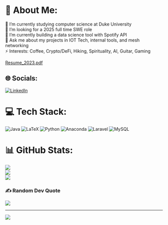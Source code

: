 # 💫 About Me:
🔭 I’m currently studying computer science at Duke University<br>🤝 I’m looking for a 2025 full time SWE role<br>🌱 I’m currently building a data science tool with Spotify API<br>💬 Ask me about my projects in IOT Tech, internal tools,  and mesh networking<br>⚡ Interests: Coffee, Crypto/DeFi, Hiking, Spirituality, AI, Guitar, Gaming

[Resume_2023.pdf](https://github.com/braydenhand/braydenhand/files/12004045/Resume_2023.pdf)

## 🌐 Socials:
[![LinkedIn](https://img.shields.io/badge/LinkedIn-%230077B5.svg?logo=linkedin&logoColor=white)](https://linkedin.com/in/bkhand) 

# 💻 Tech Stack:
![Java](https://img.shields.io/badge/java-%23ED8B00.svg?style=for-the-badge&logo=java&logoColor=white) ![LaTeX](https://img.shields.io/badge/latex-%23008080.svg?style=for-the-badge&logo=latex&logoColor=white) ![Python](https://img.shields.io/badge/python-3670A0?style=for-the-badge&logo=python&logoColor=ffdd54) ![Anaconda](https://img.shields.io/badge/Anaconda-%2344A833.svg?style=for-the-badge&logo=anaconda&logoColor=white) ![Laravel](https://img.shields.io/badge/laravel-%23FF2D20.svg?style=for-the-badge&logo=laravel&logoColor=white) ![MySQL](https://img.shields.io/badge/mysql-%2300f.svg?style=for-the-badge&logo=mysql&logoColor=white)
# 📊 GitHub Stats:
![](https://github-readme-stats.vercel.app/api?username=braydenhand&theme=tokyonight&hide_border=false&include_all_commits=true&count_private=false)<br/>
![](https://github-readme-streak-stats.herokuapp.com/?user=braydenhand&theme=tokyonight&hide_border=false)<br/>
![](https://github-readme-stats.vercel.app/api/top-langs/?username=braydenhand&theme=tokyonight&hide_border=false&include_all_commits=true&count_private=false&layout=compact)

### ✍️ Random Dev Quote
![](https://quotes-github-readme.vercel.app/api?type=horizontal&theme=radical)

---
[![](https://visitcount.itsvg.in/api?id=braydenhand&icon=0&color=0)](https://visitcount.itsvg.in)
